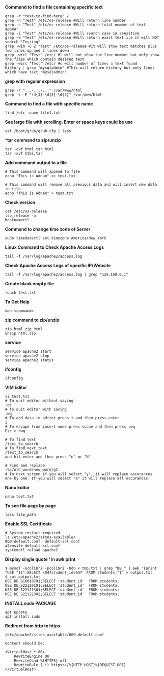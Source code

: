 **Command to find a file containing specific text**
```
grep -r "text-to-find-here" /
grep -n "Test" /etc/os-release #Will return line number
grep -c "Test" /etc/os-release #Will return total number of text appear
grep -i "Test" /etc/os-release #Will search case in sensitive
grep -w "Test" /etc/os-release #Will return exact text i,e it will NOT search "Testing"
grep -win -C 2 "Test" /etc/os-release #It will show text matches plus two lines up and 2 lines down
grep -wirl "Test" /etc/ #l will not show the line number but only show the files which contain desired text
grep -wirc "Test" /etc/ #c will number of times a text found
history | grep "mysqladmin" #This will return history but only lines which have text "mysqladmin"
```


**grep with regular expression**
```
grep -r "...-...-..." /var/www/html
grep -r -P "\d{3}-\d{3}-\d{4}" /var/www/html
```


**Command to find a file with specific name**
```
find /etc -name file1.txt
```

**See large file with scrolling. Enter or space keys could be use**
```
cat /boot/grub/grub.cfg | less
```

***tar command to zip/unzip**
```
tar -cvf html.tar html
tar -xvf html.tar
```

**Add command output to a file**
```
# This command will append to file
echo "This is Adnan" >> test.txt

# This command will remove all previous data and will insert new data in file
echo "This is Adnan" > test.txt
```

**Check version**
```
cat /etc/os-release
lsb_release -a
hostnamectl
```

**Command to change time zone of Server**
```
sudo timedatectl set-timezone America/New_York
```
**Linux Command to Check Apache Access Logs**
```
tail -f /var/log/apache2/access.log
```
**Check Apache Access Logs of specific IP/Website**
```
tail -f /var/log/apache2/access.log | grep "129.168.0.1"
```
**Create blank empty file**
```
touch test.txt
```
**To Get Help**
```
man <command>
```
**zip command to zip/unzip**
```
zip html.zip html
unzip html.zip
```
**service**
```
service apache2 start
service apache2 stop
service apache2 status
```
**ifconfig**
```
ifconfig
```

**VIM Editor**
```
vi test.txt
# To quit editor without saving
:q!
# To quit editor with saving
:wq
# To add data in editor press i and then press enter
i
# To escape from insert mode press scape and then press :wq
Esc > :wq

# To find text
/text_to_search
# To find next text
/text_to_search
and hit enter and then press "n" or "N"

# Find and replace
:%s/old_word/new_word/gC
# In next screen if you will select "y", it will replace occurances one by one. If you will select "a" it will replace all occurances.
```
**Nano Editor**
```
nano test.txt
```
**To see file page by page**
```
less file_path
```
**Enable SSL Certificate**
```
# System restart required
ls /etc/apache2/sites-available/
000-default.conf  default-ssl.conf
a2ensite default-ssl.conf
systemctl reload apache2
```
**Display single quote ' in awk print**
```
$ mysql -ucolibri -pcolibri -hdb < tmp.txt | grep "DB_" | awk '{print "USE "$1";SELECT \047student_id\047  FROM students;"}' > output.txt
$ cat output.txt
USE DB_S16010701;SELECT 'student_id'  FROM students;
USE DB_S22120101;SELECT 'student_id'  FROM students;
USE DB_S22121301;SELECT 'student_id'  FROM students;
USE DB_S22122002;SELECT 'student_id'  FROM students;
```

**INSTALL sudo PACKAGE**
```
apt update
apt install sudo
```


**Redirect from http to https**
```
/etc/apache2/sites-available/000-default.conf

Content should be:

<VirtualHost *:80>
    RewriteEngine On
    RewriteCond %{HTTPS} off
    RewriteRule (.*) https://%{HTTP_HOST}%{REQUEST_URI}
</VirtualHost>
```
